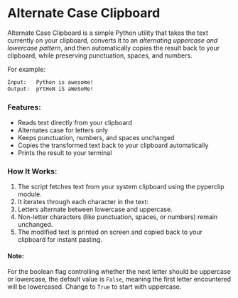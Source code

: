 # Alternate Case Clipboard
Alternate Case Clipboard is a simple Python utility that takes the text currently on your clipboard, converts it to an *alternating uppercase and lowercase pattern*, and then automatically copies the result back to your clipboard, while preserving punctuation, spaces, and numbers.

For example: 
```txt
Input:   Python is awesome!
Output:  pYtHoN iS aWeSoMe!
```
### Features:
- Reads text directly from your clipboard
- Alternates case for letters only
- Keeps punctuation, numbers, and spaces unchanged
- Copies the transformed text back to your clipboard automatically
- Prints the result to your terminal

### How It Works:
1. The script fetches text from your system clipboard using the pyperclip module.
2. It iterates through each character in the text:
3. Letters alternate between lowercase and uppercase.
4. Non-letter characters (like punctuation, spaces, or numbers) remain unchanged.
5. The modified text is printed on screen and copied back to your clipboard for instant pasting.

#### Note:
For the boolean flag controlling whether the next letter should be uppercase or lowercase, the default value is `False`, meaning the first letter encountered will be lowercased. Change to `True` to start with uppercase.

